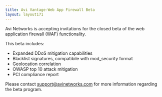 ```yaml
---
title: Avi Vantage-Web App Firewall Beta
layout: layout171
---
```

Avi Networks is accepting invitations for the closed beta of the web application firewall (WAF) functionality.

This beta includes:

* Expanded DDoS mitigation capabilities
* Blacklist signatures, compatibile with mod_security format
* Geolocation correlation
* OWASP top 10 attack mitigation
* PCI compliance report 

Please contact support@avinetworks.com for more information regarding the beta program.

